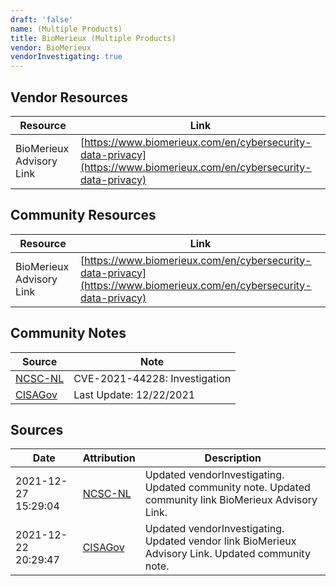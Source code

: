 ```yaml
---
draft: 'false'
name: (Multiple Products)
title: BioMerieux (Multiple Products)
vendor: BioMerieux
vendorInvestigating: true
---
```


## Vendor Resources
| Resource | Link |
| --- | --- |
| BioMerieux Advisory Link | [https://www.biomerieux.com/en/cybersecurity-data-privacy](https://www.biomerieux.com/en/cybersecurity-data-privacy) |

## Community Resources
| Resource | Link |
| --- | --- |
| BioMerieux Advisory Link | [https://www.biomerieux.com/en/cybersecurity-data-privacy](https://www.biomerieux.com/en/cybersecurity-data-privacy) |

## Community Notes
| Source | Note |
| --- | --- |
| [NCSC-NL](https://github.com/NCSC-NL/log4shell/blob/main/software/README.md) | CVE-2021-44228: Investigation </ul> |
| [CISAGov](https://raw.githubusercontent.com/cisagov/log4j-affected-db/develop/README.md) | Last Update: 12/22/2021 |

## Sources
| Date | Attribution | Description |
| --- | --- | --- |
| 2021-12-27 15:29:04 | [NCSC-NL](https://github.com/NCSC-NL/log4shell/blob/main/software/README.md) | Updated vendorInvestigating. Updated community note. Updated community link BioMerieux Advisory Link.  |
| 2021-12-22 20:29:47 | [CISAGov](https://raw.githubusercontent.com/cisagov/log4j-affected-db/develop/README.md) | Updated vendorInvestigating. Updated vendor link BioMerieux Advisory Link. Updated community note.  |
